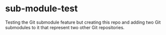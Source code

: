 # sub-module-test
Testing the Git submodule feature but creating this repo and adding two Git submodules to it that represent two other Git repositories.
